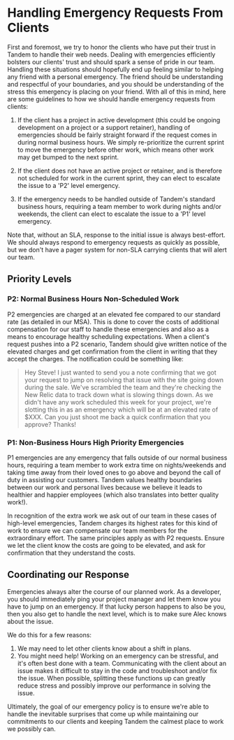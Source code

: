 # Handling Emergency Requests From Clients

First and foremost, we try to honor the clients who have put their trust in Tandem to handle their web needs. Dealing with emergencies efficiently bolsters our clients' trust and should spark a sense of pride in our team. Handling these situations should hopefully end up feeling similar to helping any friend with a personal emergency. The friend should be understanding and respectful of your boundaries, and you should be understanding of the stress this emergency is placing on your friend. With all of this in mind, here are some guidelines to how we should handle emergency requests from clients:

1. If the client has a project in active development (this could be ongoing development on a project or a support retainer), handling of emergencies should be fairly straight forward if the request comes in during normal business hours. We simply re-prioritize the current sprint to move the emergency before other work, which means other work may get bumped to the next sprint.

2. If the client does not have an active project or retainer, and is therefore not scheduled for work in the current sprint, they can elect to escalate the issue to a 'P2' level emergency.

3. If the emergency needs to be handled outside of Tandem's standard business hours, requiring a team member to work during nights and/or weekends, the client can elect to escalate the issue to a 'P1' level emergency.

Note that, without an SLA, response to the initial issue is always best-effort. We should always respond to emergency requests as quickly as possible, but we don't have a pager system for non-SLA carrying clients that will alert our team.

## Priority Levels

### P2: Normal Business Hours Non-Scheduled Work

P2 emergencies are charged at an elevated fee compared to our standard rate (as detailed in our MSA). This is done to cover the costs of additional compensation for our staff to handle these emergencies and also as a means to encourage healthy scheduling expectations. When a client's request pushes into a P2 scenario, Tandem should give written notice of the elevated charges and get confirmation from the client in writing that they accept the charges. The notification could be something like:

> Hey Steve! I just wanted to send you a note confirming that we got your request to jump on resolving that issue with the site going down during the sale. We've scrambled the team and they're checking the New Relic data to track down what is slowing things down. As we didn't have any work scheduled this week for your project, we're slotting this in as an emergency which will be at an elevated rate of $XXX. Can you just shoot me back a quick confirmation that you approve? Thanks!

### P1: Non-Business Hours High Priority Emergencies

P1 emergencies are any emergency that falls outside of our normal business hours, requiring a team member to work extra time on nights/weekends and taking time away from their loved ones to go above and beyond the call of duty in assisting our customers. Tandem values healthy boundaries between our work and personal lives because we believe it leads to healthier and happier employees (which also translates into better quality work!).

In recognition of the extra work we ask out of our team in these cases of high-level emergencies, Tandem charges its highest rates for this kind of work to ensure we can compensate our team members for the extraordinary effort. The same principles apply as with P2 requests. Ensure we let the client know the costs are going to be elevated, and ask for confirmation that they understand the costs.

## Coordinating our Response

Emergencies always alter the course of our planned work. As a developer, you should immediately ping your project manager and let them know you have to jump on an emergency. If that lucky person happens to also be you, then you also get to handle the next level, which is to make sure Alec knows about the issue.

We do this for a few reasons:

1. We may need to let other clients know about a shift in plans.
2. You might need help! Working on an emergency can be stressful, and it's often best done with a team. Communicating with the client about an issue makes it difficult to stay in the code and troubleshoot and/or fix the issue. When possible, splitting these functions up can greatly reduce stress and possibly improve our performance in solving the issue.

Ultimately, the goal of our emergency policy is to ensure we're able to handle the inevitable surprises that come up while maintaining our commitments to our clients and keeping Tandem the calmest place to work we possibly can.
